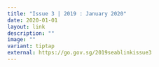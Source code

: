 ```yaml
---
title: "Issue 3 | 2019 : January 2020"
date: 2020-01-01
layout: link
description: ""
image: ""
variant: tiptap
external: https://go.gov.sg/2019seablinkissue3
---
```

